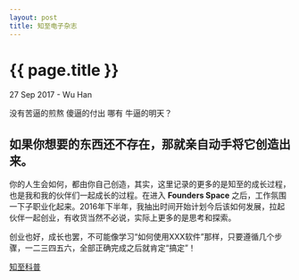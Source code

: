 ```yaml
---
layout: post
title: 知至电子杂志
---
```


{{ page.title }}
================

<p class="meta">27 Sep 2017 - Wu Han </p>

没有苦逼的煎熬
傻逼的付出
哪有
牛逼的明天？

如果你想要的东西还不存在，那就亲自动手将它创造出来。
-----------------------------------------------------

你的人生会如何，都由你自己创造，其实，这里记录的更多的是知至的成长过程，也是我和我的伙伴们一起成长的过程。在进入 **Founders Space** 之后，工作氛围一下子职业化起来。2016年下半年，我抽出时间开始计划今后该如何发展，拉起伙伴一起创业，有收货当然不必说，实际上更多的是思考和探索。

创业也好，成长也罢，不可能像学习“如何使用XXX软件”那样，只要遵循几个步骤，一二三四五六，全部正确完成之后就肯定“搞定”！


[知至科普](http://www.zzcomm.com)
